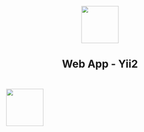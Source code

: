<p align="center">
    <a href="https://github.com/yiisoft" target="_blank">
        <img src="https://avatars0.githubusercontent.com/u/993323" height="100px">
    </a>
    <h1 align="center">Web App - Yii2 </h1>
    <br>
</p>
 <img src="](https://github.com/user-attachments/assets/6178aaf0-6dd3-4e19-a494-e70a64e6855f" height="100px">

